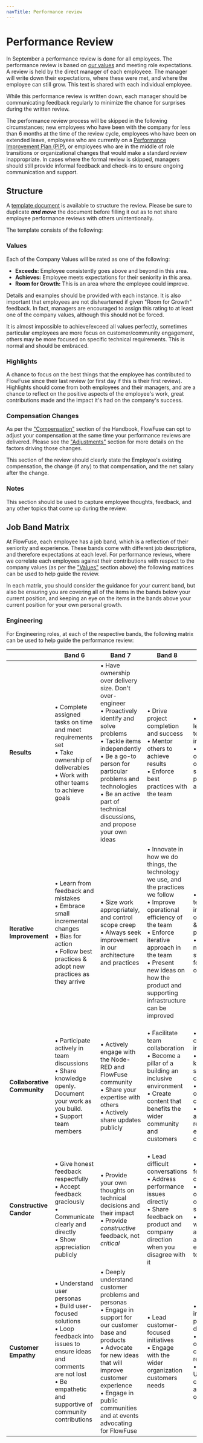 ```yaml
---
navTitle: Performance review
---
```


# Performance Review

In September a performance review is done for all employees. The performance
review is based on [our values](../company/values) and meeting role
expectations. A review is held by the direct manager of each employeee. The
manager will write down their expectations, where these were met, and where the
employee can still grow. This text is shared with each individual employee.

While this performance review is written down, each manager should be communicating
feedback regularly to minimize the chance for surprises during the written review.

The performance review process will be skipped in the following circumstances; new employees who have been with the company for less than 6 months at the time of the review cycle, employees who have been on extended leave, employees who are currently on a [Performance Improvement Plan (PIP)](/handbook/peopleops/organization/#performance-improvement-plan-(pip)),
or employees who are in the middle of role transitions or organizational changes that would make a standard review inappropriate. In cases where the formal review is skipped, managers should still provide informal feedback and check-ins to ensure ongoing communication and support.

## Structure

A [template document](https://docs.google.com/document/d/1E_Ni5kIcgRAvx9ZxFECOxJkFzzvDoUSpb5YfzKd1zCk/) is available to structure the review.
Please be sure to duplicate ***and move*** the document before filling it out as to not share employee performance reviews with others unintentionally.

The template consists of the following:

### Values

Each of the Company Values will be rated as one of the following:

- **Exceeds:** Employee consistently goes above and beyond in this area.
- **Achieves:** Employee meets expectations for their seniority in this area.
- **Room for Growth:** This is an area where the employee could improve.

Details and examples should be provided with each instance. It is also important that employees are not disheartened
if given "Room for Growth" feedback. In fact, managers are encouraged to assign this rating to at least one of the
company values, although this should not be forced.

It is almost impossible to achieve/exceed all values perfectly, sometimes particular employees are more focus on
customer/community engagement, others may be more focused on specific technical requirements. This is normal and should be embraced.

### Highlights

A chance to focus on the best things that the employee has contributed to FlowFuse since their last review (or first day
if this is their first review). Highlights should come from both employees and their managers, and are a chance to reflect
on the positive aspects of the employee's work, great contributions made and the impact it's had on the company's success.

### Compensation Changes

As per the ["Compensation"](../peopleops/compensation) section of the Handbook, FlowFuse can opt to adjust your compensation
at the same time your performance reviews are delivered. Please see the ["Adjustments"](../peopleops/compensation#adjustment)
section for more details on the factors driving those changes.

This section of the review should clearly state the Employee's existing compensation, the change (if any) to that compensation, and the net
salary after the change.

### Notes

This section should be used to capture employee thoughts, feedback, and any other topics that come up during the review.

## Job Band Matrix

At FlowFuse, each employee has a job band, which is a reflection of their seniority and experience. These bands come with different job descriptions, and therefore expectations at each level. For performance reviews, where we correlate each employees against their contributions with respect to the company values (as per the ["Values"](#values) section above) the following matrices can be used to help guide the review.

In each matrix, you should consider the guidance for your current band, but also be ensuring you are covering all of the items in the bands below your current position, and keeping an eye on the items in the bands above your current position for your own personal growth.

### Engineering

For Engineering roles, at each of the respective bands, the following matrix can be used to help guide the performance review:

|  | Band 6 | Band 7 | Band 8 | Band 9 | Band 10+ | 
|------|---------|------------------------|-------------------------|---------------------|-----------------|
| **Results** | • Complete assigned tasks on time and meet requirements set<br>• Take ownership of deliverables<br>• Work with other teams to achieve goals | • Have ownership over delivery size. Don't over-engineer<br>• Proactively identify and solve problems<br>• Tackle items independently<br>• Be a go-to person for particular problems and technologies<br>• Be an active part of technical discussions, and propose your own ideas | • Drive project completion and success<br>• Mentor others to achieve results<br>• Enforce best practices with the team |  • Architect & lead major technical initiatives<br>• Have ownership of significant product areas<br> | • Define strategic technical direction that impacts whole organization<br>• Lead work that is transformative to the success of the business<br>• Inspire excellence across organization |
| **Iterative Improvement** | • Learn from feedback and mistakes<br>• Embrace small incremental changes<br>• Bias for action<br>• Follow best practices & adopt new practices as they arrive | • Size work appropriately, and control scope creep<br>• Always seek improvement in our architecture and practices | • Innovate in how we do things, the technology we use, and the practices we follow<br>• Improve operational efficiency of the team<br>• Enforce iterative approach in the team<br>• Present new ideas on how the product and supporting infrastructure can be improved | • Lead technical innovation in our product & internal practices<br>• Establish new best standards for how we operate<br> | • Set industry best practices<br>• Transform organization-level capabilities |
| **Collaborative Community** | • Participate actively in team discussions<br>• Share knowledge openly. Document your work as you build.<br>• Support team members | • Actively engage with the Node-RED and FlowFuse community<br>• Share your expertise with others<br>• Actively share updates publicly | • Facilitate team collaboration<br>• Become a pillar of a building an inclusive environment<br>• Create content that benefits the wider community and customers | • Lead cross-team initiatives<br>• Foster knowledge sharing culture<br>• Develop others' capabilities<br>• Be an actively recognized expert in the community | • Shape organizational culture<br>• Build external community presence<br>• Drive industry engagement<br>• Act as a multiplier, leading by example and driving more community engagement |
| **Constructive Candor** | • Give honest feedback respectfully<br>• Accept feedback graciously<br>• Communicate clearly and directly<br>• Show appreciation publicly | • Provide your own thoughts on technical decisions and their impact<br>• Provide _constructive_ feedback, not _critical_<br> | • Lead difficult conversations<br>• Address performance issues directly<br>• Share feedback on product and company direction when you disagree with it | • Drive feedback culture<br>• Take ownership of sensitive situations<br>• Ensure the whole team are included and safe environment to share | • Lead by example, with respect and fostering a welcoming environment |
| **Customer Empathy** | • Understand user personas<br>• Build user-focused solutions<br>• Loop feedback into issues to ensure ideas and comments are not lost<br>• Be empathetic and supportive of community contributions | • Deeply understand customer problems and personas<br>• Engage in support for our customer base and products<br>• Advocate for new ideas that will improve customer experience<br>• Engage in public communities and at events advocating for FlowFuse | • Lead customer-focused initiatives<br>• Engage with the wider organization customers needs | • Significant impact on product direction<br>• Build and own customer relationships<br>• Understand competitors and their offerings | • Own significant customer relationships and be a go-to contact for customers<br>• Drive market leadership |
